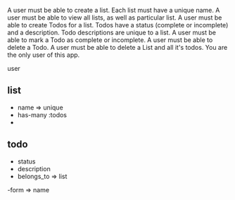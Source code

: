 A user must be able to create a list. Each list must have a unique name.
A user must be able to view all lists, as well as particular list.
A user must be able to create Todos for a list. Todos have a status (complete or incomplete) and a description. Todo descriptions are unique to a list.
A user must be able to mark a Todo as complete or incomplete.
A user must be able to delete a Todo.
A user must be able to delete a List and all it's todos.
You are the only user of this app.

user
## list
- name => unique
- has-many :todos
- 

## todo
- status
- description
- belongs_to => list

-form => name

